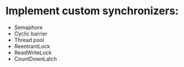 # Implement custom synchronizers:

* Semaphore
* Cyclic barrier
* Thread pool
* ReentrantLock
* ReadWriteLock
* CountDownLatch